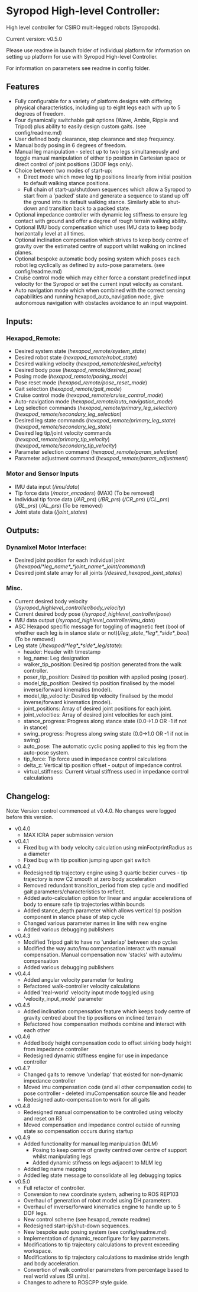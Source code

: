 # Syropod High-level Controller:

High level controller for CSIRO multi-legged robots (Syropods).

Current version: v0.5.0

Please use readme in launch folder of individual platform for information on setting up platform for use with Syropod High-level Controller.

For information on parameters see readme in config folder.

## Features
* Fully configurable for a variety of platform designs with differing physical characteristics, including up to eight legs each with up to 5 degrees of freedom.
* Four dynamically switchable gait options (Wave, Amble, Ripple and Tripod) plus ability to easily design custom gaits. (see config/readme.md)
* User defined body clearance, step clearance and step frequency.
* Manual body posing in 6 degrees of freedom.
* Manual leg manipulation - select up to two legs simultaneously and toggle manual manipulation of either tip position in Cartesian space or direct control of joint positions (3DOF legs only).
* Choice between two modes of start-up: 
    * Direct mode which move leg tip positions linearly from initial position to default walking stance positions.
    * Full chain of start-up/shutdown sequences which allow a Syropod to start from a 'packed' state and generate a sequence to stand up off the ground into its default walking stance. Similarly able to shut-down and transition back to a packed state.
* Optional impedance controller with dynamic leg stiffness to ensure leg contact with ground and offer a degree of rough terrain walking ability.
* Optional IMU body compensation which uses IMU data to keep body horizontally level at all times.
* Optional inclination compensation which strives to keep body centre of gravity over the estimated centre of support whilst walking on inclined planes.
* Optional bespoke automatic body posing system which poses each robot leg cyclically as defined by auto-pose parameters. (see config/readme.md)
* Cruise control mode which may either force a constant predefined input velocity for the Syropod or set the current input velocity as constant.
* Auto navigation mode which when combined with the correct sensing capabilities and running hexapod_auto_navigation node, give autonomous navigation with obstacles avoidance to an input waypoint.

  
## Inputs:
### Hexapod\_Remote:
* Desired system state (*hexapod\_remote/system\_state*)
* Desired robot state (*hexapod\_remote/robot\_state*)
* Desired walking velocity (*hexapod\_remote/desired\_velocity*)
* Desired body pose (*hexapod\_remote/desired\_pose*)
* Posing mode (*hexapod\_remote/posing\_mode*)
* Pose reset mode (*hexapod\_remote/pose\_reset\_mode*)
* Gait selection (*hexapod\_remote/gait\_mode*)
* Cruise control mode (*hexapod\_remote/cruise\_control\_mode*)
* Auto-navigation mode (*hexapod\_remote/auto\_navigation\_mode*)
* Leg selection commands (*hexapod\_remote/primary\_leg\_selection*) (*hexapod\_remote/secondary\_leg\_selection*)
* Desired leg state commands (*hexapod\_remote/primary\_leg\_state*) (*hexapod\_remote/secondary\_leg\_state*)
* Desired leg tip/joint velocity commands (*hexapod\_remote/primary\_tip\_velocity*) (*hexapod\_remote/secondary\_tip\_velocity*)
* Parameter selection command (*hexapod\_remote/param\_selection*)
* Parameter adjustment command (*hexapod\_remote/param\_adjustment*)

### Motor and Sensor Inputs
* IMU data input (*/imu/data*)
* Tip force data (*/motor\_encoders*) (MAX) (To be removed)
* Individual tip force data (*/AR_prs*) (*/BR_prs*) (*/CR_prs*) (*/CL_prs*) (*/BL_prs*) (*/AL_prs*) (To be removed)
* Joint state data (*/joint\_states*)

## Outputs:
### Dynamixel Motor Interface:
* Desired joint position for each individual joint (*/hexapod/\*leg_name\*\_\*joint_name\*\_joint/command*)
* Desired joint state array for all joints (*/desired\_hexapod\_joint\_states*)

### Misc.
* Current desired body velocity (*/syropod_highlevel_controller/body\_velocity*)
* Current desired body pose (*/syropod_highlevel_controller/pose*)
* IMU data output (*/syropod_highlevel_controller/imu\_data*)
* ASC Hexapod specific message for toggling of magnetic feet (bool of whether each leg is in stance state or not)(*/leg\_state\_\*leg\*\_\*side\*\_bool*)(To be removed)
* Leg state (*/hexapod/\*leg\*\_\*side\*\_leg/state*):
    * header: Header with timestamp
    * leg_name: Leg designation
    * walker_tip_position: Desired tip position generated from the walk controller.
    * poser_tip_position: Desired tip position with applied posing (poser).
    * model_tip_position: Desired tip position finalised by the model inverse/forward kinematics (model).
    * model_tip_velocity: Desired tip velocity finalised by the model inverse/forward kinematics (model).
    * joint_positions: Array of desired joint positions for each joint.
    * joint_velocities: Array of desired joint velocities for each joint.
    * stance_progress: Progress along stance state (0.0->1.0 OR -1 if not in stance)
    * swing_progress: Progress along swing state (0.0->1.0 OR -1 if not in swing)
    * auto_pose: The automatic cyclic posing applied to this leg from the auto-pose system.
    * tip_force: Tip force used in impedance control calculations
    * delta_z: Vertical tip position offset - output of impedance control.
    * virtual_stiffness: Current virtual stiffness used in impedance control calculations 

## Changelog:

Note: Version control commenced at v0.4.0. No changes were logged before this version.

- v0.4.0
    - MAX ICRA paper submission version
- v0.4.1
    - Fixed bug with body velocity calculation using minFootprintRadius as a diameter
    - Fixed bug with tip position jumping upon gait switch
- v0.4.2
    - Redesigned tip trajectory engine using 3 quartic bezier curves - tip trajectory is now C2 smooth at zero body acceleration
    - Removed redundant transition_period from step cycle and modified gait parameters/characteristics to reflect.
    - Added auto-calculation option for linear and angular accelerations of body to ensure safe tip trajectories within bounds
    - Added stance_depth parameter which allows vertical tip position component in stance phase of step cycle
    - Changed various parameter names in line with new engine
    - Added various debugging publishers
- v0.4.3
    - Modified Tripod gait to have no 'underlap' between step cycles
    - Modified the way auto/imu compensation interact with manual compensation. Manual compensation now 'stacks' with auto/imu compensation
    - Added various debugging publishers
- v0.4.4
    - Added angular velocity parameter for testing
    - Refactored walk-controller velocity calculations
    - Added 'real-world' velocity input mode toggled using 'velocity\_input\_mode' parameter
- v0.4.5
    - Added inclination compensation feature which keeps body centre of gravity centred about the tip positions on inclined terrain
    - Refactored how compensation methods combine and interact with each other
- v0.4.6
    - Added body height compensation code to offset sinking body height from impedance controller
    - Redesigned dynamic stiffness engine for use in impedance controller
- v0.4.7
    - Changed gaits to remove 'underlap' that existed for non-dynamic impedance controller
    - Moved imu compensation code (and all other compensation code) to pose controller - deleted imuCompensation source file and header
    - Redesigned auto-compensation to work for all gaits
- v0.4.8
    - Redesigned manual compensation to be controlled using velocity and reset on R3
    - Moved compensation and impedance control outside of running state so compensation occurs during startup
- v0.4.9
    - Added functionality for manual leg manipulation (MLM)
        - Posing to keep centre of gravity centred over centre of support whilst manipulating legs
        - Added dynamic stifness on legs adjacent to MLM leg
    - Added leg name mapping
    - Added leg state message to consolidate all leg debugging topics
- v0.5.0
    - Full refactor of controller.
    - Conversion to new coordinate system, adhering to ROS REP103
    - Overhaul of generation of robot model using DH parameters.
    - Overhaul of inverse/forward kinematics engine to handle up to 5 DOF legs.
    - New control scheme (see hexapod_remote readme)
    - Redesigned start-ip/shut-down sequences.
    - New bespoke auto posing system (see config/readme.md)
    - Implementation of dynamic_reconfigure for key parameters.
    - Modifications to tip trajectory calculations to prevent exceeding workspace.
    - Modifications to tip trajectory calculations to maximise stride length and body acceleration.
    - Convertion of walk controller parameters from percentage based to real world values (SI units).
    - Changes to adhere to ROSCPP style guide.



